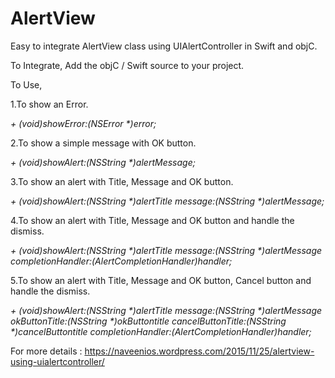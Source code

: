 # AlertView

Easy to integrate AlertView class using UIAlertController in Swift and objC.

To Integrate,
Add the objC / Swift source to your project.

To Use,

1.To show an Error.

_+ (void)showError:(NSError *)error;_

2.To show a simple message with OK button.

_+ (void)showAlert:(NSString *)alertMessage;_

3.To show an alert with Title, Message and OK button.

_+ (void)showAlert:(NSString *)alertTitle message:(NSString *)alertMessage;_

4.To show an alert with Title, Message and OK button and handle the dismiss.

_+ (void)showAlert:(NSString *)alertTitle message:(NSString *)alertMessage completionHandler:(AlertCompletionHandler)handler;_

5.To show an alert with Title, Message and OK button, Cancel button and handle the dismiss.

_+ (void)showAlert:(NSString *)alertTitle message:(NSString *)alertMessage okButtonTitle:(NSString *)okButtontitle cancelButtonTitle:(NSString *)cancelButtontitle completionHandler:(AlertCompletionHandler)handler;_


For more details : https://naveenios.wordpress.com/2015/11/25/alertview-using-uialertcontroller/

